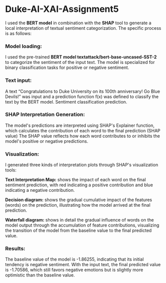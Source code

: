 # Duke-AI-XAI-Assignment5
I used the **BERT model** in combination with the **SHAP** tool to generate a local interpretation of textual sentiment categorization. The specific process is as follows:

### Model loading:
I used the pre-trained **BERT model textattack/bert-base-uncased-SST-2** to categorize the sentiment of the input text. The model is specialized for binary classification tasks for positive or negative sentiment.

### Text input: 
A text “Congratulations to Duke University on its 100th anniversary! Go Blue Devils!” was input and a prediction function f(x) was defined to classify the text by the BERT model. Sentiment classification prediction.

### SHAP Interpretation Generation:
The model's predictions are interpreted using SHAP's Explainer function, which calculates the contribution of each word to the final prediction (SHAP value) The SHAP value reflects how each word contributes to or inhibits the model's positive or negative predictions.

### Visualization:
I generated three kinds of interpretation plots through SHAP's visualization tools:

**Text Interpretation Map:** shows the impact of each word on the final sentiment prediction, with red indicating a positive contribution and blue indicating a negative contribution.

**Decision diagram:** shows the gradual cumulative impact of the features (words) on the prediction, illustrating how the model arrived at the final prediction.

**Waterfall diagram:** shows in detail the gradual influence of words on the model output through the accumulation of feature contributions, visualizing the transition of the model from the baseline value to the final predicted value.

### Results: 
The baseline value of the model is -1.86255, indicating that its initial tendency is negative sentiment. With the input text, the final predicted value is -1.70586, which still favors negative emotions but is slightly more optimistic than the baseline value.




